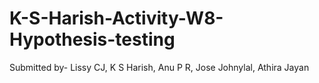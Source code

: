 # K-S-Harish-Activity-W8-Hypothesis-testing
Submitted by- Lissy CJ, K S Harish, Anu P R, Jose Johnylal, Athira Jayan
